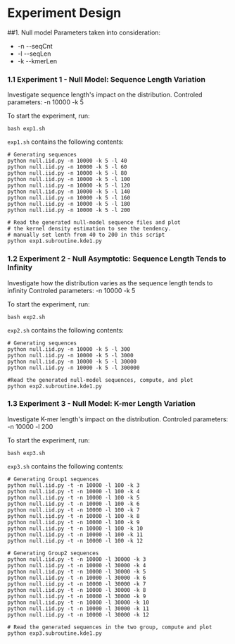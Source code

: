 # Experiment Design

##1. Null model
Parameters taken into consideration: 

* -n --seqCnt 
* -l --seqLen
* -k --kmerLen


### 1.1 Experiment 1 - Null Model: Sequence Length Variation
Investigate sequence length's impact on the distribution.
Controled parameters: -n 10000 -k 5 

To start the experiment, run:

    bash exp1.sh

`exp1.sh` contains the following contents:

    # Generating sequences
    python null.iid.py -n 10000 -k 5 -l 40
    python null.iid.py -n 10000 -k 5 -l 60
    python null.iid.py -n 10000 -k 5 -l 80
    python null.iid.py -n 10000 -k 5 -l 100
    python null.iid.py -n 10000 -k 5 -l 120
    python null.iid.py -n 10000 -k 5 -l 140
    python null.iid.py -n 10000 -k 5 -l 160
    python null.iid.py -n 10000 -k 5 -l 180
    python null.iid.py -n 10000 -k 5 -l 200

    # Read the generated null-model sequence files and plot 
    # the kernel density estimation to see the tendency.
    # manually set lenth from 40 to 200 in this script
    python exp1.subroutine.kde1.py

### 1.2 Experiment 2 - Null Asymptotic: Sequence Length Tends to Infinity
Investigate how the distribution varies as the sequence length tends to infinity
Controled parameters: -n 10000 -k 5 

To start the experiment, run:

    bash exp2.sh

`exp2.sh` contains the following contents:

    # Generating sequences
    python null.iid.py -n 10000 -k 5 -l 300
    python null.iid.py -n 10000 -k 5 -l 3000
    python null.iid.py -n 10000 -k 5 -l 30000
    python null.iid.py -n 10000 -k 5 -l 300000

    #Read the generated null-model sequences, compute, and plot
    python exp2.subroutine.kde1.py

### 1.3 Experiment 3 - Null Model: K-mer Length Variation
Investigate K-mer length's impact on the distribution.
Controled parameters: -n 10000 -l 200

To start the experiment, run:

    bash exp3.sh

`exp3.sh` contains the following contents:

    # Generating Group1 sequences 
    python null.iid.py -t -n 10000 -l 100 -k 3
    python null.iid.py -t -n 10000 -l 100 -k 4
    python null.iid.py -t -n 10000 -l 100 -k 5
    python null.iid.py -t -n 10000 -l 100 -k 6
    python null.iid.py -t -n 10000 -l 100 -k 7
    python null.iid.py -t -n 10000 -l 100 -k 8
    python null.iid.py -t -n 10000 -l 100 -k 9
    python null.iid.py -t -n 10000 -l 100 -k 10 
    python null.iid.py -t -n 10000 -l 100 -k 11
    python null.iid.py -t -n 10000 -l 100 -k 12

    # Generating Group2 sequences
    python null.iid.py -t -n 10000 -l 30000 -k 3
    python null.iid.py -t -n 10000 -l 30000 -k 4
    python null.iid.py -t -n 10000 -l 30000 -k 5
    python null.iid.py -t -n 10000 -l 30000 -k 6
    python null.iid.py -t -n 10000 -l 30000 -k 7
    python null.iid.py -t -n 10000 -l 30000 -k 8
    python null.iid.py -t -n 10000 -l 30000 -k 9
    python null.iid.py -t -n 10000 -l 30000 -k 10
    python null.iid.py -t -n 10000 -l 30000 -k 11
    python null.iid.py -t -n 10000 -l 30000 -k 12

    # Read the generated sequences in the two group, compute and plot
    python exp3.subroutine.kde1.py



